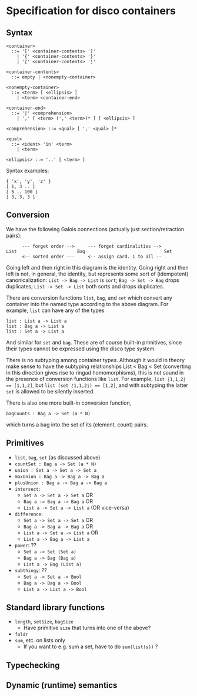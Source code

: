Specification for disco containers
==================================

Syntax
------

```
<container>
  ::= '[' <container-contents> ']'
    | '{' <container-contents> '}'
    | '⟅' <container-contents> '⟆'

<container-contents>
  ::= empty | <nonempty-container>

<nonempty-container>
  ::= <term> [ <ellipsis> ]
    | <term> <container-end>

<container-end>
  ::= '|' <comprehension>
    | ',' [ <term> (',' <term>)* ] [ <ellipsis> ]

<comprehension> ::= <qual> [ ',' <qual> ]*

<qual>
  ::= <ident> 'in' <term>
    | <term>

<ellipsis> ::= '..' [ <term> ]
```

Syntax examples:

```
{ 'x', 'y', 'z' }
[ 1, 3 .. ]
⟅ 5 .. 100 ⟆
⟅ 3, 3, 3 ⟆
```

Conversion
----------

We have the following Galois connections (actually just
section/retraction pairs):

```
      --- forget order -->     --- forget cardinalities -->
List                       Bag                              Set
      <-- sorted order ---     <-- assign card. 1 to all --
```

Going left and then right in this diagram is the identity.  Going
right and then left is not, in general, the identity, but represents
some sort of (idempotent) canonicalization: `List -> Bag -> List`
is `sort`; `Bag -> Set -> Bag` drops duplicates; `List ->
Set -> List` both sorts and drops duplicates.

There are conversion functions `list`, `bag`, and `set` which convert
any container into the named type according to the above diagram. For
example, `list` can have any of the types

```
list : List a -> List a
list : Bag a -> List a
list : Set a -> List a
```

And similar for `set` and `bag`.  These are of course built-in
primitives, since their types cannot be expressed using the disco type
system.

There is no subtyping among container types.  Although it would in
theory make sense to have the subtyping relationships List < Bag < Set
(converting in this direction gives rise to ringad homomorphisms),
this is not sound in the presence of conversion functions like
`list`.  For example, `list ⟅1,1,2⟆ == [1,1,2]`, but `list (set
⟅1,1,2⟆) == [1,2]`, and with subtyping the latter `set` is allowed to
be silently inserted.

There is also one more built-in conversion function,
```
bagCounts : Bag a -> Set (a * N)
```
which turns a bag into the set of its (element, count) pairs.

Primitives
----------

* `list`, `bag`, `set` (as discussed above)
* `countSet : Bag a -> Set (a * N)`
* `union : Set a -> Set a -> Set a`
* `maxUnion : Bag a -> Bag a -> Bag a`
* `plusUnion : Bag a -> Bag a -> Bag a`
* `intersect`:
    - `Set a -> Set a -> Set a` OR
    - `Bag a -> Bag a -> Bag a` OR
    - `List a -> Set a -> List a` (OR vice-versa)
* `difference`:
    - `Set a -> Set a -> Set a` OR
    - `Bag a -> Bag a -> Bag a` OR
    - `List a -> Set a -> List a` OR
    - `List a -> Bag a -> List a`
* `power`: ??
    - `Set a -> Set (Set a)`
    - `Bag a -> Bag (Bag a)`
    - `List a -> Bag (List a)`
* `subthingy`: ??
    - `Set a -> Set a -> Bool`
    - `Bag a -> Bag a -> Bool`
    - `List a -> List a -> Bool`

Standard library functions
--------------------------

* `length`, `setSize`, `bagSize`
    - Have primitive `size` that turns into one of the above?
* `foldr`
* `sum`, etc. on lists only
    - If you want to e.g. sum a set, have to do  `sum(list(s))` ?

Typechecking
------------


Dynamic (runtime) semantics
---------------------------

